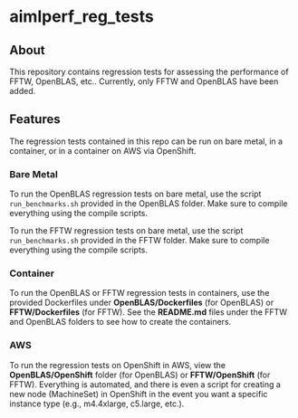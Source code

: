 # aimlperf_reg_tests

## About

This repository contains regression tests for assessing the performance of FFTW, OpenBLAS, etc.. Currently, only FFTW and OpenBLAS have been added.

## Features

The regression tests contained in this repo can be run on bare metal, in a container, or in a container on AWS via OpenShift.

### Bare Metal

To run the OpenBLAS regression tests on bare metal, use the script `run_benchmarks.sh` provided in the OpenBLAS folder. Make sure to compile everything using the compile scripts.

To run the FFTW regression tests on bare metal, use the script `run_benchmarks.sh` provided in the FFTW folder. Make sure to compile everything using the compile scripts.

### Container

To run the OpenBLAS or FFTW regression tests in containers, use the provided Dockerfiles under **OpenBLAS/Dockerfiles** (for OpenBLAS) or **FFTW/Dockerfiles** (for FFTW). See the **README.md** files under the FFTW and OpenBLAS folders to see how to create the containers.

### AWS

To run the regression tests on OpenShift in AWS, view the **OpenBLAS/OpenShift** folder (for OpenBLAS) or **FFTW/OpenShift** (for FFTW). Everything is automated, and there is even a script for creating a new node (MachineSet) in OpenShift in the event you want a specific instance type (e.g., m4.4xlarge, c5.large, etc.).

